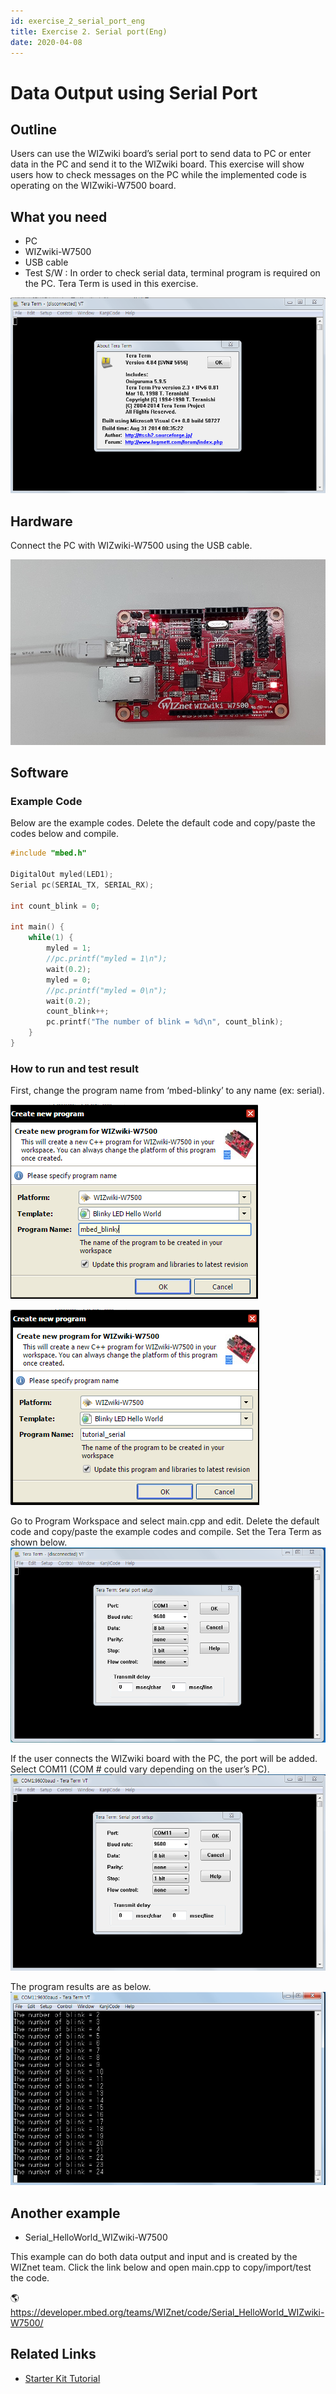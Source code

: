 ```yaml
---
id: exercise_2_serial_port_eng
title: Exercise 2. Serial port(Eng)
date: 2020-04-08
---
```


# Data Output using Serial Port

## Outline

Users can use the WIZwiki board’s serial port to send data to PC or
enter data in the PC and send it to the WIZwiki board. This exercise
will show users how to check messages on the PC while the implemented
code is operating on the WIZwiki-W7500 board.

## What you need

  - PC
  - WIZwiki-W7500
  - USB cable
  - Test S/W : In order to check serial data, terminal program is
    required on the PC. Tera Term is used in this exercise.

![](/img/products/wizwiki_mbed_kit/kit_en/2_teraterm.png)

## Hardware

Connect the PC with WIZwiki-W7500 using the USB cable.

![](/img/products/wizwiki_mbed_kit/kit_en/bd_usb_connected.jpg)

## Software

### Example Code

Below are the example codes. Delete the default code and copy/paste the
codes below and compile.

``` c
#include "mbed.h"

DigitalOut myled(LED1);
Serial pc(SERIAL_TX, SERIAL_RX);

int count_blink = 0;

int main() {
    while(1) {
        myled = 1;
        //pc.printf("myled = 1\n");
        wait(0.2);
        myled = 0;
        //pc.printf("myled = 0\n");
        wait(0.2);
        count_blink++;
        pc.printf("The number of blink = %d\n", count_blink);
    }
}
```
### How to run and test result

First, change the program name from ‘mbed-blinky’ to any name (ex:
serial).

![](/img/products/wizwiki_mbed_kit/kit_en/2a.png)

![](/img/products/wizwiki_mbed_kit/kit_en/2b.png)

Go to Program Workspace and select main.cpp and edit. Delete the default
code and copy/paste the example codes and compile. Set the Tera Term as
shown below. ![](/img/products/wizwiki_mbed_kit/kit_en/2c.png)

If the user connects the WIZwiki board with the PC, the port will be
added. Select COM11 (COM \# could vary depending on the user’s PC).
![](/img/products/wizwiki_mbed_kit/kit_en/2d.png)

The program results are as below.
![](/img/products/wizwiki_mbed_kit/kit_en/2e.png)

## Another example

  - Serial\_HelloWorld\_WIZwiki-W7500

This example can do both data output and input and is created by the
WIZnet team. Click the link below and open main.cpp to copy/import/test
the code.

🌎https://developer.mbed.org/teams/WIZnet/code/Serial_HelloWorld_WIZwiki-W7500/

## Related Links

   * [Starter Kit Tutorial](tutorial_eng)